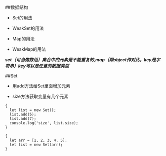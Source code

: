   ##数据结构
  
  - Set的用法
  
  - WeakSet的用法
  
  - Map的用法
  
  - WeakMap的用法
  
***set（可当做数组）集合中的元素是不能重复的,map（跟object作对比，key是字符串）key可以是任意的数据类型***


##Set

- 用add方法给Set里面增加元素

- size方法获取变量有几个元素

```
{
  let list = new Set();
  list.add(5);
  list.add(7);
  console.log('size', list.size);
}

{
  let arr = [1, 2, 3, 4, 5];
  let list = new Set(arr);
}
```



